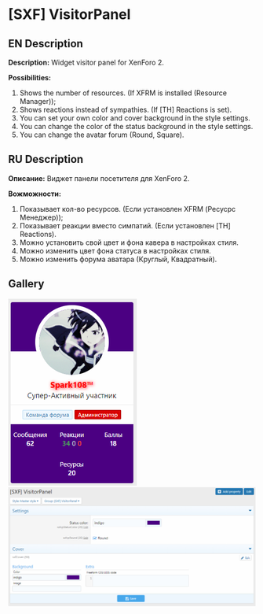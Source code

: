 # [SXF] VisitorPanel 
## EN Description
**Description:** Widget visitor panel for XenForo 2.

**Possibilities:**
1. Shows the number of resources. (If XFRM is installed (Resource Manager));
2. Shows reactions instead of sympathies. (If [TH] Reactions is set).
3. You can set your own color and cover background in the style settings.
4. You can change the color of the status background in the style settings.
5. You can change the avatar forum (Round, Square).
## RU Description
**Описание:** Виджет панели посетителя для XenForo 2.

**Вожможности:**
1. Показывает кол-во ресурсов. (Если установлен XFRM (Ресусрс Менеджер));
2. Показывает реакции вместо симпатий. (Если установлен [TH] Reactions).
3. Можно установить свой цвет и фона кавера в настройках стиля.
4. Можно изменить цвет фона статуса в настройках стиля.
5. Можно изменить форума аватара (Круглый, Квадратный).

## Gallery
![Widget](docs/widget.png)![Options Style](docs/style_options.png)
